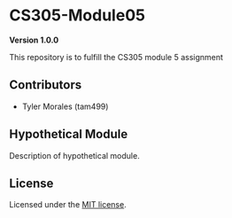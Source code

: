 # CS305-Module05

**Version 1.0.0**

This repository is to fulfill the CS305 module 5 assignment

## Contributors

- Tyler Morales (tam499)

## Hypothetical Module

Description of hypothetical module.

## License

Licensed under the [MIT license](LICENSE).
